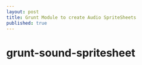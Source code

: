 ```yaml
---
layout: post
title: Grunt Module to create Audio SpriteSheets
published: true
---
```



# grunt-sound-spritesheet


